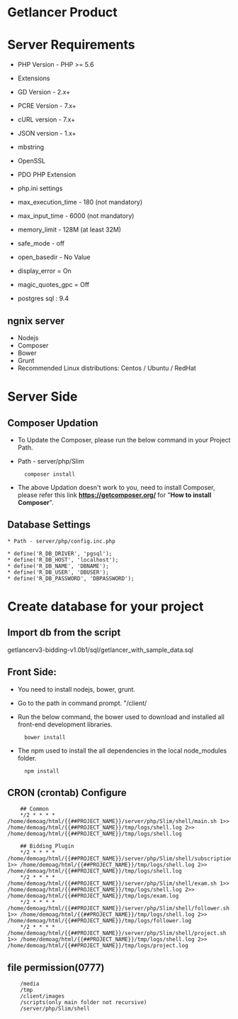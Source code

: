 # Getlancer Product
# Server Requirements
 - PHP Version - PHP >= 5.6
 - Extensions
 - GD Version - 2.x+
 - PCRE Version - 7.x+
 - cURL version - 7.x+
 - JSON version - 1.x+
 - mbstring
 - OpenSSL
 - PDO PHP Extension
 - php.ini settings
 - max_execution_time - 180 (not mandatory)
 - max_input_time - 6000 (not mandatory)
 - memory_limit - 128M (at least 32M)
 - safe_mode - off
 - open_basedir - No Value
 - display_error = On
 - magic_quotes_gpc = Off

 - postgres sql : 9.4

## ngnix server  
- Nodejs
- Composer
- Bower
- Grunt
- Recommended Linux distributions: Centos / Ubuntu / RedHat

# Server Side
## Composer Updation

* To Update the Composer, please run the below command in your Project Path.  
* Path - server/php/Slim

        composer install
    
* The above Updation doesn't work to you, need to install Composer, please refer this link **https://getcomposer.org/**  for "**How to install Composer**".

## Database Settings

	* Path - server/php/config.inc.php

    * define('R_DB_DRIVER', 'pgsql');
	* define('R_DB_HOST', 'localhost');
	* define('R_DB_NAME', 'DBNAME');
	* define('R_DB_USER', 'DBUSER');
	* define('R_DB_PASSWORD', 'DBPASSWORD');

# Create database for your project
## Import db from the script

 getlancerv3-bidding-v1.0b1/sql/getlancer_with_sample_data.sql

## Front Side: 

* You need to install nodejs, bower, grunt.

* Go to the path in command prompt. "/client/
* Run the below command, the bower used to download and installed all front-end development libraries.

        bower install

* The npm used to install the all dependencies in the local node_modules folder.

        npm install    

 
## CRON (crontab) Configure
			
        ## Common
        */2 * * * * /home/demoag/html/{{##PROJECT_NAME}}/server/php/Slim/shell/main.sh 1>> /home/demoag/html/{{##PROJECT_NAME}}/tmp/logs/shell.log 2>> /home/demoag/html/{{##PROJECT_NAME}}/tmp/logs/shell.log

        ## Bidding Plugin
        */2 * * * * /home/demoag/html/{{##PROJECT_NAME}}/server/php/Slim/shell/subscription.sh 1>> /home/demoag/html/{{##PROJECT_NAME}}/tmp/logs/shell.log 2>> /home/demoag/html/{{##PROJECT_NAME}}/tmp/logs/shell.log
        */2 * * * * /home/demoag/html/{{##PROJECT_NAME}}/server/php/Slim/shell/exam.sh 1>> /home/demoag/html/{{##PROJECT_NAME}}/tmp/logs/shell.log 2>> /home/demoag/html/{{##PROJECT_NAME}}/tmp/logs/exam.log
        */2 * * * * /home/demoag/html/{{##PROJECT_NAME}}/server/php/Slim/shell/follower.sh 1>> /home/demoag/html/{{##PROJECT_NAME}}/tmp/logs/shell.log 2>> /home/demoag/html/{{##PROJECT_NAME}}/tmp/logs/follower.log
        */2 * * * * /home/demoag/html/{{##PROJECT_NAME}}/server/php/Slim/shell/project.sh 1>> /home/demoag/html/{{##PROJECT_NAME}}/tmp/logs/shell.log 2>> /home/demoag/html/{{##PROJECT_NAME}}/tmp/logs/project.log


## file permission(0777) 
 
		/media
		/tmp
		/client/images
		/scripts(only main folder not recursive)				
		/server/php/Slim/shell
